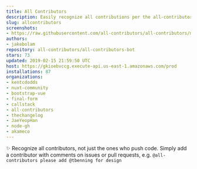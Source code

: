 ```yaml
---
title: All Contributors
description: Easily recognize all contributions per the all-contributors spec
slug: allcontributors
screenshots:
- https://raw.githubusercontent.com/all-contributors/all-contributors/master/docs/assets/bot-usage.png
authors:
- jakebolam
repository: all-contributors/all-contributors-bot
stars: 73
updated: 2019-02-15 21:59:50 UTC
host: https://gkioebvccg.execute-api.us-east-1.amazonaws.com/prod
installations: 87
organizations:
- kentcdodds
- nuxt-community
- bootstrap-vue
- final-form
- callstack
- all-contributors
- thechangelog
- JaeYeopHan
- node-gh
- akameco
---
```


✨ Recognize all contributors, not just the ones who push code. Simply add a contributor with comments on issues or pull requests, e.g. `@all-contributors please add @tbenning for design`
